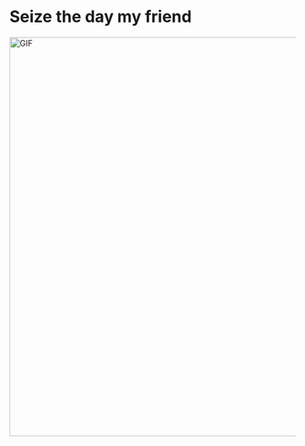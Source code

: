 # Seize the day my friend 
<div align="left">
<img hight="300" width="700" alt="GIF" align="center" src="https://github.com/athuld/athuld/blob/main/erwin-smith-charge.gif">
</div>
